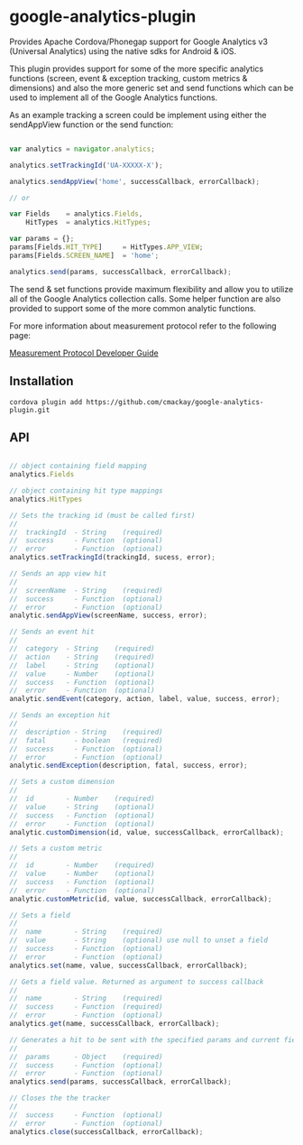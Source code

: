 google-analytics-plugin
=======================

Provides Apache Cordova/Phonegap support for Google Analytics v3 (Universal Analytics) using the native sdks for Android &amp; iOS.

This plugin provides support for some of the more specific analytics functions (screen, event & exception tracking, custom metrics & dimensions) and also the more generic set and send functions which can be used to implement all of the Google Analytics functions.

As an example tracking a screen could be implement using either the sendAppView function or the send function:

```js

var analytics = navigator.analytics;

analytics.setTrackingId('UA-XXXXX-X');

analytics.sendAppView('home', successCallback, errorCallback);

// or

var Fields    = analytics.Fields,
    HitTypes  = analytics.HitTypes;

var params = {};
params[Fields.HIT_TYPE]     = HitTypes.APP_VIEW;
params[Fields.SCREEN_NAME]  = 'home';

analytics.send(params, successCallback, errorCallback);

```

The send & set functions provide maximum flexibility and allow you to utilize all of the Google Analytics collection calls. Some helper function are also provided to support some of the more common analytic functions.

For more information about measurement protocol refer to the following page:

[Measurement Protocol Developer Guide](https://developers.google.com/analytics/devguides/collection/protocol/v1/devguide)

## Installation
```
cordova plugin add https://github.com/cmackay/google-analytics-plugin.git
```

## API

```js

// object containing field mapping
analytics.Fields

// object containing hit type mappings
analytics.HitTypes

// Sets the tracking id (must be called first)
//
//  trackingId  - String    (required)
//  success     - Function  (optional)
//  error       - Function  (optional)
analytics.setTrackingId(trackingId, sucess, error);

// Sends an app view hit
//
//  screenName  - String    (required)
//  success     - Function  (optional)
//  error       - Function  (optional)
analytic.sendAppView(screenName, success, error);

// Sends an event hit
//
//  category  - String    (required)
//  action    - String    (required)
//  label     - String    (optional)
//  value     - Number    (optional)
//  success   - Function  (optional)
//  error     - Function  (optional)
analytic.sendEvent(category, action, label, value, success, error);

// Sends an exception hit
//
//  description - String    (required)
//  fatal       - boolean   (required)
//  success     - Function  (optional)
//  error       - Function  (optional)
analytic.sendException(description, fatal, success, error);

// Sets a custom dimension
//
//  id        - Number    (required)
//  value     - String    (optional)
//  success   - Function  (optional)
//  error     - Function  (optional)
analytic.customDimension(id, value, successCallback, errorCallback);

// Sets a custom metric
//
//  id        - Number    (required)
//  value     - Number    (optional)
//  success   - Function  (optional)
//  error     - Function  (optional)
analytic.customMetric(id, value, successCallback, errorCallback);

// Sets a field
//
//  name        - String    (required)
//  value       - String    (optional) use null to unset a field
//  success     - Function  (optional)
//  error       - Function  (optional)
analytics.set(name, value, successCallback, errorCallback);

// Gets a field value. Returned as argument to success callback
//
//  name        - String    (required)
//  success     - Function  (required)
//  error       - Function  (optional)
analytics.get(name, successCallback, errorCallback);

// Generates a hit to be sent with the specified params and current field values
//
//  params      - Object    (required)
//  success     - Function  (optional)
//  error       - Function  (optional)
analytics.send(params, successCallback, errorCallback);

// Closes the the tracker
//
//  success     - Function  (optional)
//  error       - Function  (optional)
analytics.close(successCallback, errorCallback);

```



